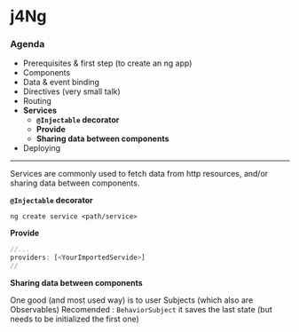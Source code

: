# j4Ng 
### Agenda
* Prerequisites & first step (to create an ng app)
* Components
* Data & event binding
* Directives (very small talk)
* Routing
* **Services**
  * **`@Injectable` decorator**
  * **Provide**
  * **Sharing data between components**
* Deploying
-------------------------------

Services are commonly used to fetch data from http resources, and/or sharing data between components.

**`@Injectable` decorator**

`ng create service <path/service>`

**Provide**

```typescript
//...
providers: [<YourImportedServide>]
//
```
**Sharing data between components**

One good (and most used way) is to user Subjects (which also are Observables)
Recomended : `BehaviorSubject` it saves the last state (but needs to be initialized the first one)